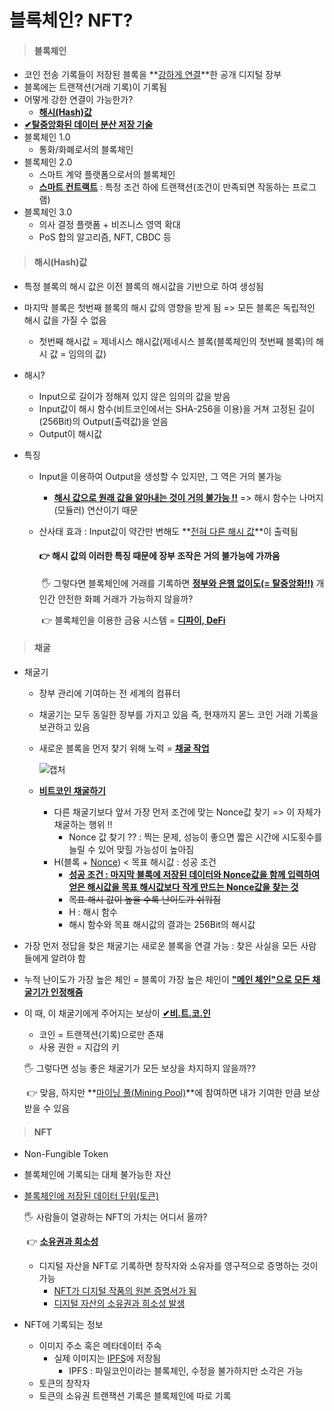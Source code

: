 # 블록체인? NFT?

> #### 블록체인

- 코인 전송 기록들이 저장된 블록을 **<u>강하게 연결</u>**한 공개 디지털 장부
- 블록에는 트랜잭션(거래 기록)이 기록됨
- 어떻게 강한 연결이 가능한가?
  - **<u>해시(Hash)값</u>**
- **<u>✔탈중앙화된 데이터 분산 저장 기술</u>**
- 블록체인 1.0
  - 통화/화폐로서의 블록체인
- 블록체인 2.0
  - 스마트 계약 플랫폼으로서의 블록체인
  - **<u>스마트 컨트랙트</u>** : 특정 조건 하에 트랜잭션(조건이 만족되면 작동하는 프로그램)
- 블록체인 3.0
  - 의사 결정 플랫폼 + 비즈니스 영역 확대
  - PoS 합의 알고리즘, NFT, CBDC 등



> #### 해시(Hash)값

- 특정 블록의 해시 값은 이전 블록의 해시값을 기반으로 하여 생성됨
- 마지막 블록은 첫번째 블록의 해시 값의 영향을 받게 됨 => 모든 블록은 독립적인 해시 값을 가질 수 없음
  - 첫번째 해시값 = 제네시스 해시값(제네시스 블록(블록체인의 첫번째 블록)의 해시 값 = 임의의 값)

- 해시?

  - Input으로 길이가 정해져 있지 않은 임의의 값을 받음
  - Input값이 해시 함수(비트코인에서는 SHA-256을 이용)을 거쳐 고정된 길이(256Bit)의 Output(출력값)을 얻음
  - Output이 해시값

- 특징

  - Input을 이용하여 Output을 생성할 수 있지만, 그 역은 거의 불가능

    - **<u>해시 값으로 원래 값을 알아내는 것이 거의 불가능 !!</u>** => 해시 함수는 나머지(모듈러) 연산이기 때문

  - 산사태 효과 : Input값이 약간만 변해도 **<u>전혀 다른 해시 값</u>**이 출력됨

    #### 👉 해시 값의 이러한 특징 때문에 장부 조작은 거의 불가능에 가까움

    ​	🖐 그렇다면 블록체인에 거래를 기록하면 <u>**정부와 은행 없이도(= 탈중앙화!!)**</u> 개인간 안전한 화폐 거래가 가능하지 않을까?

    ​		👉 블록체인을 이용한 금융 시스템 = **<u>디파이, DeFi</u>**



> #### 채굴

- 채굴기

  - 장부 관리에 기여하는 전 세계의 컴퓨터

  - 채굴기는 모두 동일한 장부를 가지고 있음 즉, 현재까지 몯느 코인 거래 기록을 보관하고 있음

  - 새로운 블록을 먼저 찾기 위해 노력 = **<u>채굴 작업</u>**

    ![캡처](https://user-images.githubusercontent.com/97647987/176994741-12f28f14-72e0-47cd-a51e-c48d6efa05d0.JPG)

  - **<u>비트코인 채굴하기</u>**
    - 다른 채굴기보다 앞서 가장 먼저 조건에 맞는 Nonce값 찾기 => 이 자체가 채굴하는 행위 !!
      - Nonce 값 찾기 ?? : 찍는 문제, 성능이 좋으면 짧은 시간에 시도횟수를 늘릴 수 있어 맞힐 가능성이 높아짐
    - H(블록 + <u>Nonce</u>) < 목표 해시값 : 성공 조건
      - **<u>성공 조건 : 마지막 블록에 저장된 데이터와 Nonce값을 함께 입력하여 얻은 해시값을 목표 해시값보다 작게 만드는 Nonce값을 찾는 것</u>**
      - ~~목표 해시 값이 높을 수록 난이도가 쉬워짐~~
      - H : 해시 함수
      - 해시 함수와 목표 해시값의 결과는 256Bit의 해시값

- 가장 먼저 정답을 찾은 채굴기는 새로운 블록을 연결 가능 : 찾은 사실을 모든 사람들에게 알려야 함

- 누적 난이도가 가장 높은 체인 = 블록이 가장 높은 체인이 **<u>"메인 체인"으로 모든 채굴기가 인정해줌</u>**

- 이 때, 이 채굴기에게 주어지는 보상이 **<u>✔비.트.코.인</u>**

  - 코인 = 트랜잭션(기록)으로만 존재
  - 사용 권한 = 지갑의 키

  🖐 그렇다면 성능 좋은 채굴기가 모든 보상을 차지하지 않을까?? 

  ​	👉 맞음, 하지만 **<u>마이닝 풀(Mining Pool)</u>**에 참여하면 내가 기여한 만큼 보상받을 수 있음



> #### NFT

- Non-Fungible Token

- 블록체인에 기록되는 대체 불가능한 자산

- <u>블록체인에 저장된 데이터 단위(토큰)</u>

  🖐 사람들이 열광하는 NFT의 가치는 어디서 올까?

  ​	👉 **<u>소유권과 희소성</u>**

  - 디지털 자산을 NFT로 기록하면 창작자와 소유자를 영구적으로 증명하는 것이 가능
    - <u>NFT가 디지털 작품의 원본 증명서가 됨</u>
    - <u>디지털 자산의 소유권과 희소성 발생</u>

- NFT에 기록되는 정보

  - 이미지 주소 혹은 메타데이터 주속
    - 실제 이미지는 <u>IPFS</u>에 저장됨
      - IPFS : 파일코인이라는 블록체인, 수정을 불가하지만 소각은 가능
  - 토큰의 창작자
  - 토큰의 소유권 트랜잭션 기록은 블록체인에 따로 기록
